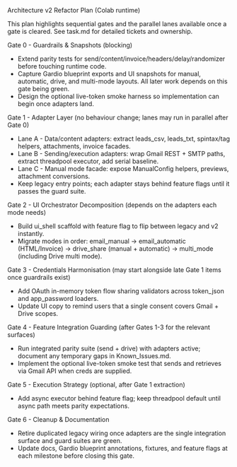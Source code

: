 Architecture v2 Refactor Plan (Colab runtime)

This plan highlights sequential gates and the parallel lanes available once a gate is cleared. See task.md for detailed tickets and ownership.

Gate 0 - Guardrails & Snapshots (blocking)
- Extend parity tests for send/content/invoice/headers/delay/randomizer before touching runtime code.
- Capture Gardio blueprint exports and UI snapshots for manual, automatic, drive, and multi-mode layouts. All later work depends on this gate being green.
- Design the optional live-token smoke harness so implementation can begin once adapters land.

Gate 1 - Adapter Layer (no behaviour change; lanes may run in parallel after Gate 0)
- Lane A - Data/content adapters: extract leads_csv, leads_txt, spintax/tag helpers, attachments, invoice facades.
- Lane B - Sending/execution adapters: wrap Gmail REST + SMTP paths, extract threadpool executor, add serial baseline.
- Lane C - Manual mode facade: expose ManualConfig helpers, previews, attachment conversions.
- Keep legacy entry points; each adapter stays behind feature flags until it passes the guard suite.

Gate 2 - UI Orchestrator Decomposition (depends on the adapters each mode needs)
- Build ui_shell scaffold with feature flag to flip between legacy and v2 instantly.
- Migrate modes in order: email_manual -> email_automatic (HTML/Invoice) -> drive_share (manual + automatic) -> multi_mode (including Drive multi mode).

Gate 3 - Credentials Harmonisation (may start alongside late Gate 1 items once guardrails exist)
- Add OAuth in-memory token flow sharing validators across token_json and app_password loaders.
- Update UI copy to remind users that a single consent covers Gmail + Drive scopes.

Gate 4 - Feature Integration Guarding (after Gates 1-3 for the relevant surfaces)
- Run integrated parity suite (send + drive) with adapters active; document any temporary gaps in Known_Issues.md.
- Implement the optional live-token smoke test that sends and retrieves via Gmail API when creds are supplied.

Gate 5 - Execution Strategy (optional, after Gate 1 extraction)
- Add async executor behind feature flag; keep threadpool default until async path meets parity expectations.

Gate 6 - Cleanup & Documentation
- Retire duplicated legacy wiring once adapters are the single integration surface and guard suites are green.
- Update docs, Gardio blueprint annotations, fixtures, and feature flags at each milestone before closing this gate.
